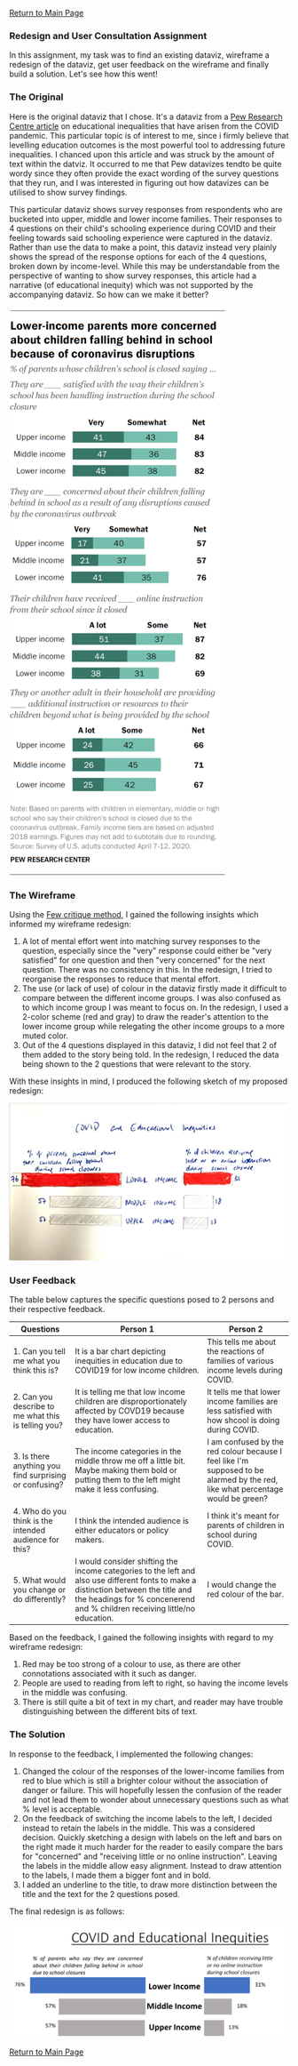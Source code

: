 [Return to Main Page](/README.md)

### Redesign and User Consultation Assignment

In this assignment, my task was to find an existing dataviz, wireframe a redesign of the dataviz, get user feedback on the wireframe and finally build a solution. 
Let's see how this went!

### The Original

Here is the original dataviz that I chose. It's a dataviz from a 
[Pew Research Centre article](https://www.pewresearch.org/fact-tank/2020/04/15/lower-income-parents-most-concerned-about-their-children-falling-behind-amid-covid-19-school-closures/) 
on educational inequalities that have arisen from the COVID pandemic. This particular topic is of interest to me, since i firmly believe that levelling education outcomes is the 
most powerful tool to addressing future inequalities. I chanced upon this article and was struck by the amount of text within the datviz. It occurred to me that Pew datavizes tendto be quite wordy since they often provide the exact wording of the survey questions that they run, and I was interested in figuring out how datavizes can be utilised to show survey findings. 

This particular dataviz shows survey responses from respondents who are bucketed into upper, middle and lower income families. Their responses to 4 questions on their child's schooling experience during COVID and their feeling towards said schooling experience were captured in the dataviz. Rather than use the data to make a point, this dataviz instead very plainly shows the spread of the response options for each of the 4 questions, broken down by income-level. While this may be understandable from the perspective of wanting to show survey responses, this article had a narrative (of educational inequity) which was not supported by the accompanying dataviz. So how can we make it better?

![Pew Dataviz](/pew1.png)

### The Wireframe 

Using the [Few critique method](http://www.perceptualedge.com/articles/visual_business_intelligence/data_visualization_effectiveness_profile.pdf), I gained the following insights which informed my wireframe redesign:

1. A lot of mental effort went into matching survey responses to the question, especially since the "very" response could either be "very satisfied" for one question and then 
"very concerned" for the next question. There was no consistency in this. In the redesign, I tried to reorganise the responses to reduce that mental effort. 
2. The use (or lack of use) of colour in the dataviz firstly made it difficult to compare between the different income groups. I was also confused as to which income group I was
meant to focus on. In the redesign, I used a 2-color scheme (red and gray) to draw the reader's attention to the lower income group while relegating the other income groups to
a more muted color. 
3. Out of the 4 questions displayed in this dataviz, I did not feel that 2 of them added to the story being told. In the redesign, I reduced the data being shown to the 2 questions 
that were relevant to the story. 

With these insights in mind, I produced the following sketch of my proposed redesign:

![Wireframe of Pew Dataviz](/pew2.jpg)

### User Feedback

The table below captures the specific questions posed to 2 persons and their respective feedback.

| Questions | Person 1 | Person 2|
|---|---|---|
|1. Can you tell me what you think this is? | It is a bar chart depicting inequities in education due to COVID19 for low income children. | This tells me about the reactions of families of various income levels during COVID. |
|2. Can you describe to me what this is telling you? | It is telling me that low income children are disproportionately affected by COVD19 because they have lower access to education. | It tells me that lower income families are less satisfied with how shcool is doing during COVID. |
|3. Is there anything you find surprising or confusing? | The income categories in the middle throw me off a little bit. Maybe making them bold or putting them to the left might make it less confusing. | I am confused by the red colour because I feel like I'm supposed to be alarmed by the red, like what percentage would be green? |
| 4. Who do you think is the intended audience for this? | I think the intended audience is either educators or policy makers. | I think it's meant for parents of children in school during COVID. |
|5. What would you change or do differently? | I would consider shifting the income categories to the left and also use different fonts to make a distinction between the title and the headings for % concenerend and % children receiving little/no education. | I would change the red colour of the bar. |

Based on the feedback, I gained the following insights with regard to my wireframe redesign:

1. Red may be too strong of a colour to use, as there are other connotations associated with it such as danger. 
2. People are used to reading from left to right, so having the income levels in the middle was confusing. 
3. There is still quite a bit of text in my chart, and reader may have trouble distinguishing between the different bits of text. 

### The Solution

In response to the feedback, I implemented the following changes:

1. Changed the colour of the responses of the lower-income families from red to blue which is still a brighter colour without the association of danger or failure. This will hopefully lessen the confusion of the reader and not lead them to wonder about unnecessary questions such as what % level is acceptable. 
2. On the feedback of switching the income labels to the left, I decided instead to retain the labels in the middle. This was a considered decision. Quickly sketching a design with labels on the left and bars on the right made it much harder for the reader to easily compare the bars for "concerned" and "receiving little or no online instruction". Leaving the labels in the middle allow easy alignment. Instead to draw attention to the labels, I made them a bigger font and in bold. 
3. I added an underline to the title, to draw more distinction between the title and the text for the 2 questions posed. 

The final redesign is as follows:

![Redesign of Pew Dataviz](/pew3.png)

[Return to Main Page](/README.md)
